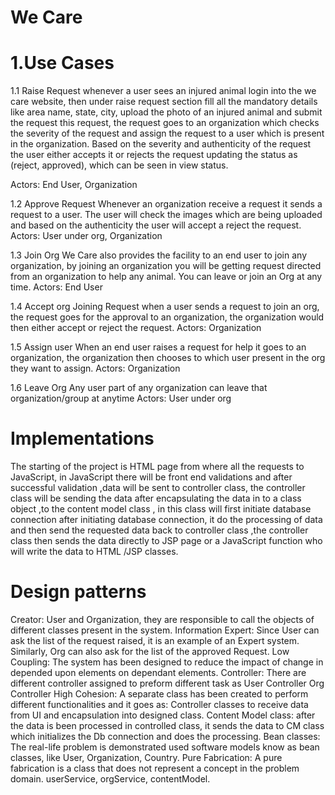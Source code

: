 # We Care

# 1.Use Cases 
 
1.1 Raise Request 
whenever a user sees an injured animal login into the we care website, then under raise request section fill all the mandatory details like area name, state, city, upload the photo of an injured animal and submit the request this request, the request goes to an organization which checks the severity of the request and assign the request to a user which is present in the organization. Based on the severity and authenticity of the request the user either accepts it or rejects the request updating the status as (reject, approved), which can be seen in view status. 

Actors: End User, Organization 
 
1.2 Approve Request 
Whenever an organization receive a request it sends a request to a user. The user will check the images which are being uploaded and based on the authenticity the user will accept a reject the request. 
Actors: User under org, Organization 
 
 
1.3 Join Org 
We Care also provides the facility to an end user to join any organization, by joining an organization you will be getting request directed from an organization to help any animal. You can leave or join an Org at any time. 
Actors: End User 
 
 
1.4 Accept org Joining Request 
when a user sends a request to join an org, the request goes for the approval to an organization, the organization would then either accept or reject the request. 
Actors: Organization 
 
 
1.5 Assign user 
When an end user raises a request for help it goes to an organization, the organization then chooses to which user present in the org they want to assign. 
Actors: Organization 
 
 
1.6 Leave Org 
Any user part of any organization can leave that organization/group at anytime 
Actors: User under org 
 
 
 
 
 
 
























# Implementations 

The starting of the project is HTML page from where all the requests to JavaScript, in JavaScript there will be front end validations and after successful validation ,data will be sent to controller class, the controller class will be sending the data after encapsulating the data in to a class object ,to the content model class , in this class will first initiate database connection after initiating database connection, it do the processing of data and then send the requested data back to  controller class ,the controller class  then sends the data directly to JSP page or a  JavaScript function  who will write the data to HTML /JSP classes. 

 
    
 
# Design patterns

Creator: User and Organization, they are responsible to call the objects of different classes present in the system.
Information Expert: Since User can ask the list of the request raised, it is an example of an Expert system. Similarly, Org can also ask for the list of the approved Request.
Low Coupling: The system has been designed to reduce the impact of change in depended upon elements on dependant elements.
Controller: There are different controller assigned to preform different task as
User Controller
Org Controller
High Cohesion:  A separate class has been created to perform different functionalities and it goes as:
Controller classes to receive data from UI and encapsulation into designed class.
Content Model class: after the data is been processed in controlled class, it sends the data to CM class which initializes the Db connection and does the processing.
Bean classes: The real-life problem is demonstrated used software models know as bean classes, like User, Organization, Country.
Pure Fabrication: A pure fabrication is a class that does not represent a concept in the problem domain. userService, orgService, contentModel.



 



